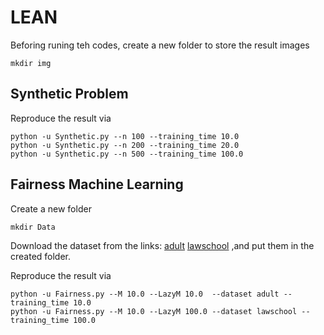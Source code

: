 # LEAN

Beforing runing teh codes, create a new folder to store the result images
```
mkdir img
```

## Synthetic Problem

Reproduce the result via

```
python -u Synthetic.py --n 100 --training_time 10.0
python -u Synthetic.py --n 200 --training_time 20.0
python -u Synthetic.py --n 500 --training_time 100.0
```


## Fairness Machine Learning 

Create a new folder
```
mkdir Data
```
Download the dataset from the links: [adult](https://github.com/7CCLiu/Partial-Quasi-Newton/blob/main/a9a.mat) [lawschool](https://github.com/7CCLiu/Partial-Quasi-Newton/blob/main/LSTUDENT_DATA1.mat)
,and put them in the created folder.

Reproduce the result via
```
python -u Fairness.py --M 10.0 --LazyM 10.0  --dataset adult --training_time 10.0
python -u Fairness.py --M 10.0 --LazyM 100.0 --dataset lawschool --training_time 100.0
```
